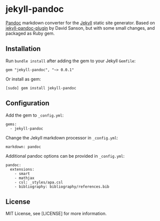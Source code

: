 jekyll-pandoc
=============

[Pandoc](http://johnmacfarlane.net/pandoc/) markdown converter for the [Jekyll](https://github.com/jekyll/jekyll) static site generator. Based on [jekyll-pandoc-plugin](https://github.com/dsanson/jekyll-pandoc-plugin) by David Sanson, but with some small changes, and packaged as Ruby gem.

## Installation

Run `bundle install` after adding the gem to your Jekyll `Gemfile`:

    gem "jekyll-pandoc", "~> 0.0.1"

Or install as gem:

    [sudo] gem install jekyll-pandoc

## Configuration

Add the gem to `_config.yml`:

    gems:
      - jekyll-pandoc

Change the Jekyll markdown processor in `_config.yml`:

    markdown: pandoc

Additional pandoc options can be provided in `_config.yml`:

    pandoc:
      extensions:
        - smart
        - mathjax
        - csl: _styles/apa.csl
        - bibliography: bibliography/references.bib

## License
MIT License, see [LICENSE] for more information.